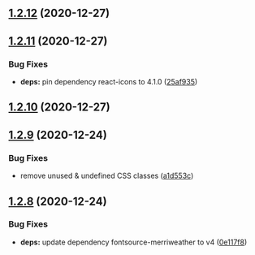 ## [1.2.12](https://github.com/dds/bosabosa.org/compare/v1.2.11...v1.2.12) (2020-12-27)



## [1.2.11](https://github.com/dds/bosabosa.org/compare/v1.2.10...v1.2.11) (2020-12-27)


### Bug Fixes

* **deps:** pin dependency react-icons to 4.1.0 ([25af935](https://github.com/dds/bosabosa.org/commit/25af935481d823c017bd3c3793a353e88c3a9241))



## [1.2.10](https://github.com/dds/bosabosa.org/compare/v1.2.9...v1.2.10) (2020-12-27)



## [1.2.9](https://github.com/dds/bosabosa.org/compare/v1.2.8...v1.2.9) (2020-12-24)


### Bug Fixes

* remove unused & undefined CSS classes ([a1d553c](https://github.com/dds/bosabosa.org/commit/a1d553c931968a033f45ae0822a64a086c62cd1a))



## [1.2.8](https://github.com/dds/bosabosa.org/compare/v1.2.7...v1.2.8) (2020-12-24)


### Bug Fixes

* **deps:** update dependency fontsource-merriweather to v4 ([0e117f8](https://github.com/dds/bosabosa.org/commit/0e117f8f5e0b9571a2251a4ef67f757c69b6d8a3))



